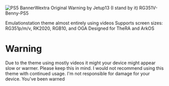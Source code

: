 ![PS5 BannerWextra](https://user-images.githubusercontent.com/72994441/154657914-0a5fd807-ab27-4265-b4ae-52883a06182d.png)
Original Warning by Jetup13 (I stand by it)
RG351V-Benny-PS5

Emulationstation theme almost entirely using videos
Supports screen sizes: RG351p/m/v, RK2020, RGB10, and OGA
Designed for TheRA and ArkOS
# Warning
Due to the theme using mostly videos it might your device might appear slow or warmer. 
Please keep this in mind. I would not recommend using this theme with continued usage. 
I'm not responsible for damage for your device. You've been warned

